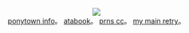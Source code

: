 <p align="center">
<img src="https://i.postimg.cc/RhtkQ33B/Untitled3433-20250509174431.png">   
<br><a href="https://rentry.co/skulls">ponytown info</a>。 <a href=https://ishmael.atabook.org>atabook</a>。 <a href=https://pronouns.cc/@girleraser>prns cc</a>。 <a href="https://rentry.co/zerum">my main retry</a>。 <br
</p>
